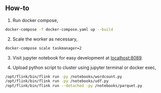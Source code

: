 ## How-to

1. Run docker compose,

```bash
docker-compose -f docker-compose.yaml up --build
```

2. Scale the worker as necessary,

```bash
docker-compose scale taskmanager=2
```

3. Visit jupyter notebook for easy development at [localhost:8089](http://localhost:8089).

4. Upload python script to cluster using jupyter terminal or docker exec,

```bash
/opt/flink/bin/flink run -py /notebooks/wordcount.py
/opt/flink/bin/flink run -py /notebooks/udf.py
/opt/flink/bin/flink run --detached -py /notebooks/parquet.py 
```